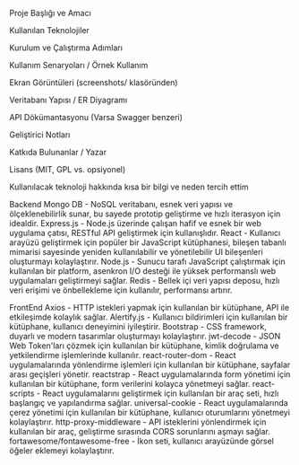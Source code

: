 
Proje Başlığı ve Amacı

Kullanılan Teknolojiler

Kurulum ve Çalıştırma Adımları

Kullanım Senaryoları / Örnek Kullanım

Ekran Görüntüleri (screenshots/ klasöründen)

Veritabanı Yapısı / ER Diyagramı

API Dökümantasyonu (Varsa Swagger benzeri)

Geliştirici Notları

Katkıda Bulunanlar / Yazar

Lisans (MIT, GPL vs. opsiyonel)





Kullanılacak teknoloji hakkında kısa bir bilgi ve neden tercih ettim

Backend
Mongo DB - NoSQL veritabanı, esnek veri yapısı ve ölçeklenebilirlik sunar, bu sayede prototip geliştirme ve hızlı iterasyon için idealdir.
Express.js - Node.js üzerinde çalışan hafif ve esnek bir web uygulama çatısı, RESTful API geliştirmek için kullanışlıdır.
React - Kullanıcı arayüzü geliştirmek için popüler bir JavaScript kütüphanesi, bileşen tabanlı mimarisi sayesinde yeniden kullanılabilir ve yönetilebilir UI bileşenleri oluşturmayı kolaylaştırır.
Node.js - Sunucu tarafı JavaScript çalıştırmak için kullanılan bir platform, asenkron I/O desteği ile yüksek performanslı web uygulamaları geliştirmeyi sağlar.
Redis - Bellek içi veri yapısı deposu, hızlı veri erişimi ve önbellekleme için kullanılır, performansı artırır.

FrontEnd 
Axios - HTTP istekleri yapmak için kullanılan bir kütüphane, API ile etkileşimde kolaylık sağlar.
Alertify.js - Kullanıcı bildirimleri için kullanılan bir kütüphane, kullanıcı deneyimini iyileştirir.
Bootstrap - CSS framework, duyarlı ve modern tasarımlar oluşturmayı kolaylaştırır.
jwt-decode - JSON Web Token'ları çözmek için kullanılan bir kütüphane, kimlik doğrulama ve yetkilendirme işlemlerinde kullanılır.
react-router-dom - React uygulamalarında yönlendirme işlemleri için kullanılan bir kütüphane, sayfalar arası geçişleri yönetir.
reactstrap - React uygulamalarında form yönetimi için kullanılan bir kütüphane, form verilerini kolayca yönetmeyi sağlar.
react-scripts - React uygulamalarını geliştirmek için kullanılan bir araç seti, hızlı başlangıç ve yapılandırma sağlar.
universal-cookie - React uygulamalarında çerez yönetimi için kullanılan bir kütüphane, kullanıcı oturumlarını yönetmeyi kolaylaştırır.
http-proxy-middleware - API isteklerini yönlendirmek için kullanılan bir araç, geliştirme sırasında CORS sorunlarını aşmayı sağlar.
fortawesome/fontawesome-free - İkon seti, kullanıcı arayüzünde görsel öğeler eklemeyi kolaylaştırır.
